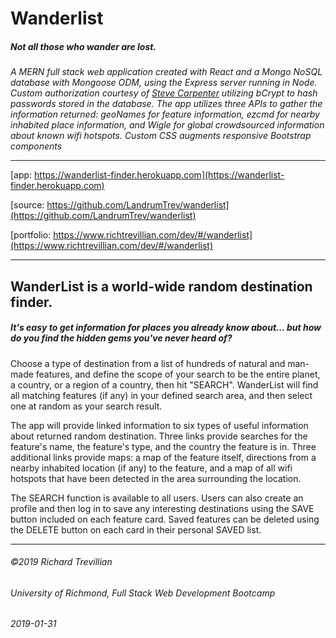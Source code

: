 # Wanderlist
##### Not all those who wander are lost.

*A MERN full stack web application created with React and a Mongo NoSQL database with Mongoose ODM, using the Express server running in Node. Custom authorization courtesy of [Steve Carpenter](https://github.com/Steven-M-Carpenter/LoginCode) utilizing bCrypt to hash passwords stored in the database. The app utilizes three APIs to gather the information returned: geoNames for feature information, ezcmd for nearby inhabited place information, and Wigle for global crowdsourced information about known wifi hotspots. Custom CSS augments responsive Bootstrap components*

_________________________________________________

[app: https://wanderlist-finder.herokuapp.com](https://wanderlist-finder.herokuapp.com)

[source: https://github.com/LandrumTrev/wanderlist](https://github.com/LandrumTrev/wanderlist)

[portfolio: https://www.richtrevillian.com/dev/#/wanderlist](https://www.richtrevillian.com/dev/#/wanderlist)

_________________________________________________


## WanderList is a world-wide random destination finder.

##### It's easy to get information for places you already know about... but how do you find the hidden gems you've never heard of? 

Choose a type of destination from a list of hundreds of natural and man-made features, and define the scope of your search to be the entire planet, a country, or a region of a country, then hit "SEARCH". WanderList will find all matching features (if any) in your defined search area, and then select one at random as your search result. 

The app will provide linked information to six types of useful information about returned random destination. Three links provide searches for the feature's name, the feature's type, and the country the feature is in. Three additional links provide maps: a map of the feature itself, directions from a nearby inhabited location (if any) to the feature, and a map of all wifi hotspots that have been detected in the area surrounding the location.

The SEARCH function is available to all users. Users can also create an profile and then log in to save any interesting destinations using the SAVE button included on each feature card. Saved features can be deleted using the DELETE button on each card in their personal SAVED list.

_________________________________________________

###### ©2019 Richard Trevillian
###### University of Richmond, Full Stack Web Development Bootcamp
###### 2019-01-31